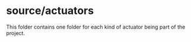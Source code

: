 # source/actuators

This folder contains one folder for each kind of actuator being part of the
project.
